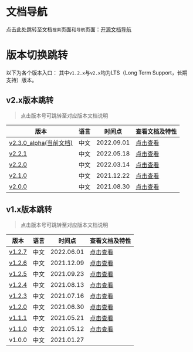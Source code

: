 # 文档导航

点击此处跳转至文档`搜索`页面和`导航`页面：<a href="https://search-docs.chainmaker.org.cn/v/2.3.0_alpha" target="_blank">开源文档导航</a>


# 版本切换跳转

以下为各个版本入口： 其中`v1.2.x`与`v2.x`均为LTS（Long Term Support，长期支持）版本。

## v2.x版本跳转

> 点击版本号可跳转至对应版本文档说明

| 版本                                                         | 语言 | 时间点     | 查看文档及特性                                               |
| ------------------------------------------------------------ | ---- | ---------- | ------------------------------------------------------------ |
| [v2.3.0_alpha(当前文档)](https://docs.chainmaker.org.cn/v2.3.0_alpha/html/index.html) | 中文 | 2022.09.01 | [点击查看](https://docs.chainmaker.org.cn/v2.3.0_alpha/html/instructions/版本迭代说明.html#v2.x) |
| [v2.2.1](https://docs.chainmaker.org.cn/v2.2.1/html/index.html) | 中文 | 2022.05.18 | [点击查看](https://docs.chainmaker.org.cn/v2.2.1/html/intro/版本迭代说明.html#v2.x) |
| [v2.2.0](https://docs.chainmaker.org.cn/v2.2.0/html/index.html) | 中文 | 2022.03.14 | [点击查看](https://docs.chainmaker.org.cn/v2.2.0/html/intro/版本迭代说明.html#v2.x) |
| [v2.1.0](https://docs.chainmaker.org.cn/v2.1.0/html/index.html) | 中文 | 2021.12.22 | [点击查看](https://docs.chainmaker.org.cn/v2.1.0/html/intro/版本迭代说明.html#v2.x) |
| [v2.0.0](https://docs.chainmaker.org.cn/v2.0.0/html/index.html) | 中文 | 2021.08.30 | [点击查看](https://docs.chainmaker.org.cn/v2.0.0/html/intro/版本迭代.html#v2.x) |

## v1.x版本跳转

> 点击版本号可跳转至对应版本文档说明

| 版本                                                              | 语言 | 时间点        | 查看文档及特性                                                                 |
|-----------------------------------------------------------------| ---- |------------|-------------------------------------------------------------------------|
| [v1.2.7](https://docs.chainmaker.org.cn/v1.2.7/html/index.html) | 中文 | 2022.06.01 | [点击查看](https://docs.chainmaker.org.cn/v1.2.7/html/intro/版本迭代.html#v1.x) |
| [v1.2.6](https://docs.chainmaker.org.cn/v1.2.6/html/index.html) | 中文 | 2021.12.09 | [点击查看](https://docs.chainmaker.org.cn/v1.2.6/html/intro/版本迭代.html#v1.x) |
| [v1.2.5](https://docs.chainmaker.org.cn/v1.2.5/html/index.html) | 中文 | 2021.09.23 | [点击查看](https://docs.chainmaker.org.cn/v1.2.5/html/intro/版本迭代.html#v1.x) |
| [v1.2.4](https://docs.chainmaker.org.cn/v1.2.4/html/index.html) | 中文 | 2021.08.13 | [点击查看](https://docs.chainmaker.org.cn/v1.2.4/html/intro/版本迭代.html#v1.x) |
| [v1.2.3](https://docs.chainmaker.org.cn/v1.2.3/html/index.html) | 中文 | 2021.07.16 | [点击查看](https://docs.chainmaker.org.cn/v1.2.3/html/intro/版本迭代.html#v1.x) |
| [v1.2.0](https://docs.chainmaker.org.cn/v1.2.0/html/index.html) | 中文 | 2021.06.30 | [点击查看](https://docs.chainmaker.org.cn/v1.2.0/html/intro/版本迭代.html#v1.x) |
| [v1.1.1](https://docs.chainmaker.org.cn/v1.1.1/html/index.html) | 中文 | 2021.05.21 | [点击查看](https://docs.chainmaker.org.cn/v1.1.1/html/intro/版本迭代.html#v1.x) |
| [v1.1.0](https://docs.chainmaker.org.cn/v1.1.0/html/index.html) | 中文 | 2021.05.12 | [点击查看](https://docs.chainmaker.org.cn/v1.1.0/html/intro/版本迭代.html#v1.x) |
| v1.0.0                                                          | 中文 | 2021.01.27 |                                                                         |

<!--
| [v2.0.0(current documents)](https://docs.chainmaker.org.cn/v2.0.0_en/html) | English | 2021.08.30 | [点击查看](https://docs.chainmaker.org.cn/v2.0.0_en/html/intro/版本迭代.html) |
-->
